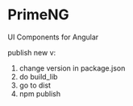 
# PrimeNG

UI Components for Angular

publish new v:
1. change version in package.json
2. do build_lib
3. go to dist
4. npm publish
